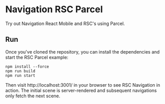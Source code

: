 # Navigation RSC Parcel 
Try out Navigation React Mobile and RSC's using Parcel.

## Run
Once you've cloned the repository, you can install the dependencies and start the RSC Parcel example:

    npm install --force
    npm run build
    npm run start
	
Then visit http://localhost:3001/ in your browser to see RSC Navigation in action. The initial scene is server-rendered and subsequent navigations only fetch the next scene.

